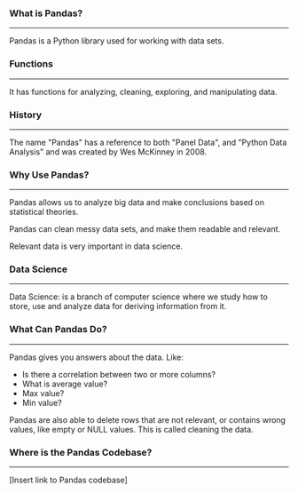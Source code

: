 ### What is Pandas?

---

Pandas is a Python library used for working with data sets.

### Functions

---

It has functions for analyzing, cleaning, exploring, and manipulating data.

### History

---

The name "Pandas" has a reference to both "Panel Data", and "Python Data Analysis" and was created by Wes McKinney in 2008.

### Why Use Pandas?

---

Pandas allows us to analyze big data and make conclusions based on statistical theories.

Pandas can clean messy data sets, and make them readable and relevant.

Relevant data is very important in data science.

### Data Science

---

Data Science: is a branch of computer science where we study how to store, use and analyze data for deriving information from it.

### What Can Pandas Do?

---

Pandas gives you answers about the data. Like:

- Is there a correlation between two or more columns?
- What is average value?
- Max value?
- Min value?

Pandas are also able to delete rows that are not relevant, or contains wrong values, like empty or NULL values. This is called cleaning the data.

### Where is the Pandas Codebase?

---

[Insert link to Pandas codebase]
